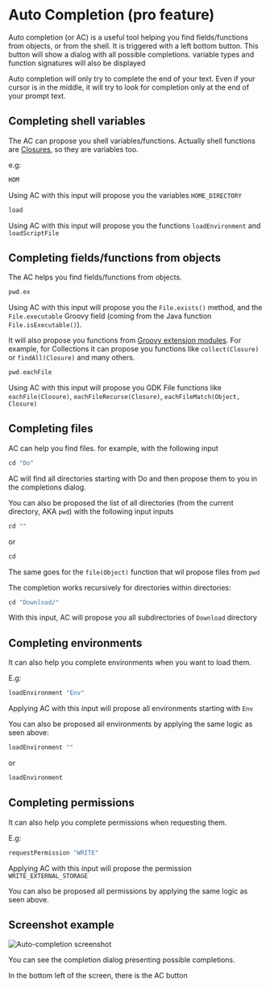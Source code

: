 # Auto Completion (pro feature)
Auto completion (or AC) is a useful tool helping you find fields/functions from
objects, or from the shell. It is triggered with a left bottom button. This button will show
a dialog with all possible completions. variable types and function signatures
will also be displayed

Auto completion will only try to complete the end of your text. Even if your cursor is in the middle,
it will try to look for completion only at the end of your prompt text.

## Completing shell variables
The AC can propose you shell variables/functions. Actually shell functions are 
[Closures](https://docs.groovy-lang.org/latest/html/api/groovy/lang/Closure.html), 
so they are variables too.

e.g:

```groovy
HOM
```
Using AC with this input will propose you the variables `HOME_DIRECTORY`

```groovy
load
```
Using AC with this input will propose you the functions `loadEnvironment` and `loadScriptFile`

## Completing fields/functions from objects
The AC helps you find fields/functions from objects. 
```groovy
pwd.ex
```
Using AC with this input will propose you the `File.exists()` method, and the `File.executable` Groovy field 
(coming from the Java function `File.isExecutable()`).

It will also propose you functions from [Groovy extension modules](https://groovy-lang.org/metaprogramming.html#_extension_modules).
For example, for Collections it can propose you functions like `collect(Closure)` or `findAll(Closure)`
and many others.

```groovy
pwd.eachFile
```
Using AC with this input will propose you GDK File functions like `eachFile(Closure)`, 
`eachFileRecurse(Closure)`, `eachFileMatch(Object, Closure)`


## Completing files
AC can help you find files. for example, with the following input

```groovy
cd "Do"
```
AC will find all directories starting with Do and then propose them to you in the completions dialog.

You can also be proposed the list of all directories (from the current directory, AKA `pwd`) with the following input
inputs
```groovy
cd ""
```
or
```groovy
cd 
```
The same goes for the `file(Object)` function that wil propose files from `pwd`

The completion works recursively for directories within directories:
```groovy
cd "Download/"
```
With this input, AC will propose you all subdirectories of `Download` directory


## Completing environments
It can also help you complete environments when you want to load them.

E.g:
```groovy
loadEnvironment "Env"
```
Applying AC with this input will propose all environments starting with `Env`

You can also be proposed all environments by applying the same logic as seen above:

```groovy
loadEnvironment ""
```
or
```groovy
loadEnvironment 
```

## Completing permissions
It can also help you complete permissions when requesting them.

E.g:
```groovy
requestPermission "WRITE"
```
Applying AC with this input will propose the permission `WRITE_EXTERNAL_STORAGE`

You can also be proposed all permissions by applying the same logic as seen above.

## Screenshot example

![Auto-completion screenshot](https://tambapps.github.io/groovy-shell-user-manual/images/auto-completion.jpg "Auto-completion screenshot")


You can see the completion dialog presenting possible completions.

In the bottom left of the screen, there is the AC button